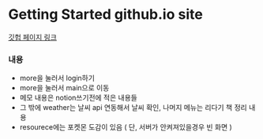 # Getting Started github.io site

[깃헙 페이지 링크](https://jmeno1011.github.io/prac_etc/)

### 내용
- more을 눌러서 login하기
- more을 눌러서 main으로 이동
- 메모 내용은 notion쓰기전에 적은 내용들
- 그 밖에 weather는 날씨 api 연동해서 날씨 확인, 나머지 메뉴는 리다기 책 정리 내용
- resourece에는 포켓몬 도감이 있음 ( 단, 서버가 안켜져있을경우 빈 화면 )
